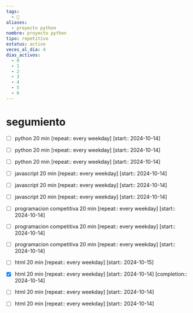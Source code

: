 ```yaml
---
tags:
  - 🚀
aliases:
  - proyecto python
nombre: proyecto python
tipo: repetitivo
estatus: activo
veces_al_dia: 4
dias_activos:
  - 0
  - 1
  - 2
  - 3
  - 4
  - 5
  - 6
---
```

# segumiento

- [ ] python 20 min  [repeat:: every weekday]  [start:: 2024-10-14]
- [ ] python 20 min  [repeat:: every weekday]  [start:: 2024-10-14]
- [ ] python 20 min  [repeat:: every weekday]  [start:: 2024-10-14]
- [ ] javascript 20 min  [repeat:: every weekday]  [start:: 2024-10-14]
- [ ] javascript 20 min  [repeat:: every weekday]  [start:: 2024-10-14]
- [ ] javascript 20 min  [repeat:: every weekday]  [start:: 2024-10-14]
- [ ] programacion competitiva 20 min  [repeat:: every weekday]  [start:: 2024-10-14]
- [ ] programacion competitiva 20 min  [repeat:: every weekday]  [start:: 2024-10-14]
- [ ] programacion competitiva 20 min  [repeat:: every weekday]  [start:: 2024-10-14]
- [ ] html 20 min  [repeat:: every weekday]  [start:: 2024-10-15]
- [x] html 20 min  [repeat:: every weekday]  [start:: 2024-10-14]  [completion:: 2024-10-14]
- [ ] html 20 min  [repeat:: every weekday]  [start:: 2024-10-14]
- [ ] html 20 min  [repeat:: every weekday]  [start:: 2024-10-14]

